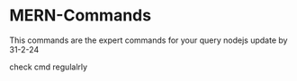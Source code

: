 # MERN-Commands
This commands are the expert commands for your query nodejs
update by 31-2-24

check cmd regulalrly

